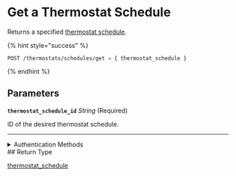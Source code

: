 # Get a Thermostat Schedule

Returns a specified [thermostat schedule](../../../capability-guides/thermostats/creating-and-managing-thermostat-schedules.md).

{% hint style="success" %}
```
POST /thermostats/schedules/get ⇒ { thermostat_schedule }
```
{% endhint %}

## Parameters

**`thermostat_schedule_id`** *String* (Required)

ID of the desired thermostat schedule.

---


<details>

<summary>Authentication Methods</summary>

- API key
- Client session token
- Personal access token
  <br>Must also include the `seam-workspace` header in the request.
</details>
## Return Type

[thermostat\_schedule](./)
